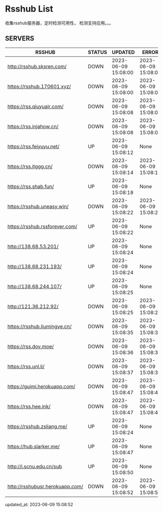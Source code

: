 # Rsshub List

收集rsshub服务器，定时检测可用性， 检测支持应用。。。


## SERVERS

|  RSSHUB   | STATUS  | UPDATED  | ERROR  | TWITTER |  
|  ----  | ----  | ----  | ----  | ---- |  
| http://rsshub.sksren.com/ | DOWN | 2023-06-09 15:08:00 | 2023-06-09 15:08:00 |  
| https://rsshub.170601.xyz/ | DOWN | 2023-06-09 15:08:00 | 2023-06-09 15:08:00 |  
| https://rss.qiuyuair.com/ | DOWN | 2023-06-09 15:08:08 | 2023-06-09 15:08:08 |  
| https://rss.injahow.cn/ | DOWN | 2023-06-09 15:08:08 | 2023-06-09 15:08:08 |  
| https://rss.feiyuyu.net/ | UP | 2023-06-09 15:08:12 | None |OK|  
| https://rss.itggg.cn/ | DOWN | 2023-06-09 15:08:14 | 2023-06-09 15:08:14 |  
| https://rss.shab.fun/ | UP | 2023-06-09 15:08:18 | None |OK|  
| https://rsshub.uneasy.win/ | DOWN | 2023-06-09 15:08:22 | 2023-06-09 15:08:22 |  
| https://rsshub.rssforever.com/ | UP | 2023-06-09 15:08:22 | None |OK|  
| http://138.68.53.201/ | UP | 2023-06-09 15:08:24 | None ||  
| http://138.68.231.193/ | UP | 2023-06-09 15:08:24 | None ||  
| http://138.68.244.107/ | UP | 2023-06-09 15:08:25 | None ||  
| http://121.36.212.92/ | DOWN | 2023-06-09 15:08:25 | 2023-06-09 15:08:25 |  
| https://rsshub.liumingye.cn/ | DOWN | 2023-06-09 15:08:35 | 2023-06-09 15:08:35 |  
| https://rss.dov.moe/ | DOWN | 2023-06-09 15:08:36 | 2023-06-09 15:08:36 |  
| https://rss.unl.li/ | DOWN | 2023-06-09 15:08:37 | 2023-06-09 15:08:37 |  
| https://guimi.herokuapp.com/ | DOWN | 2023-06-09 15:08:47 | 2023-06-09 15:08:47 |  
| https://rss.hee.ink/ | DOWN | 2023-06-09 15:08:47 | 2023-06-09 15:08:47 |  
| https://rsshub.zsliang.me/ | UP | 2023-06-09 15:08:24 | None |OK|  
| https://hub.slarker.me/ | UP | 2023-06-09 15:08:47 | None |OK|  
| http://i.scnu.edu.cn/sub | UP | 2023-06-09 15:08:50 | None ||  
| http://rsshubusr.herokuapp.com/ | DOWN | 2023-06-09 15:08:52 | 2023-06-09 15:08:52 |  
  

updated_at: 2023-06-09 15:08:52  
